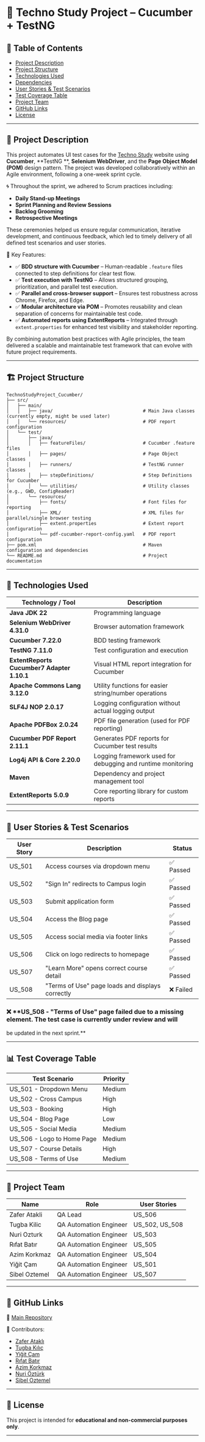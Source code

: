 # 🧪 Techno Study Project – Cucumber + TestNG

## 📌 Table of Contents

- [Project Description](#project-description)
- [Project Structure](#project-structure)
- [Technologies Used](#technologies-used)
- [Dependencies](#dependencies)
- [User Stories & Test Scenarios](#user-stories--test-scenarios)
- [Test Coverage Table](#test-coverage-table)
- [Project Team](#project-team)
- [GitHub Links](#github-links)
- [License](#license)

---

## 📄 Project Description

This project automates UI test cases for the [Techno Study](https://techno.study/) website using **Cucumber**, **TestNG
**, **Selenium WebDriver**, and the **Page Object Model (POM)** design pattern. The project was developed
collaboratively within an Agile environment, following a one-week sprint cycle.

🌀 Throughout the sprint, we adhered to Scrum practices including:

- **Daily Stand-up Meetings**
- **Sprint Planning and Review Sessions**
- **Backlog Grooming**
- **Retrospective Meetings**

These ceremonies helped us ensure regular communication, iterative development, and continuous feedback, which led to
timely delivery of all defined test scenarios and user stories.

📌 Key Features:

- ✅ **BDD structure with Cucumber** – Human-readable `.feature` files connected to step definitions for clear test flow.
- ✅ **Test execution with TestNG** – Allows structured grouping, prioritization, and parallel test execution.
- ✅ **Parallel and cross-browser support** – Ensures test robustness across Chrome, Firefox, and Edge.
- ✅ **Modular architecture via POM** – Promotes reusability and clean separation of concerns for maintainable test code.
- ✅ **Automated reports using ExtentReports** – Integrated through `extent.properties` for enhanced test visibility and
  stakeholder reporting.

By combining automation best practices with Agile principles, the team delivered a scalable and maintainable test
framework that can evolve with future project requirements.

---

## 🏗️ Project Structure

```plaintext
TechnoStudyProject_Cucumber/
├── src/
│   ├── main/
│   │   ├── java/                                 # Main Java classes (currently empty, might be used later)
│   │   └── resources/                            # PDF report configuration
│   └── test/         
│       ├── java/         
│       │   ├── featureFiles/                     # Cucumber .feature files
│       │   ├── pages/                            # Page Object classes
│       │   ├── runners/                          # TestNG runner classes
│       │   ├── stepDefinitions/                  # Step Definitions for Cucumber
│       │   └── utilities/                        # Utility classes (e.g., GWD, ConfigReader)
│       └── resources/         
│           ├── fonts/                            # Font files for reporting
│           ├── XML/                              # XML files for parallel/single browser testing
│           ├── extent.properties                 # Extent report configuration
│           └── pdf-cucumber-report-config.yaml   # PDF report configuration
├── pom.xml                                       # Maven configuration and dependencies
└── README.md                                     # Project documentation

```

---

## 🧰 Technologies Used

| Technology / Tool                          | Description                                                 |
|--------------------------------------------|-------------------------------------------------------------|
| **Java JDK 22**                            | Programming language                                        |
| **Selenium WebDriver 4.31.0**              | Browser automation framework                                |
| **Cucumber 7.22.0**                        | BDD testing framework                                       |
| **TestNG 7.11.0**                          | Test configuration and execution                            |
| **ExtentReports Cucumber7 Adapter 1.10.1** | Visual HTML report integration for Cucumber                 |
| **Apache Commons Lang 3.12.0**             | Utility functions for easier string/number operations       |
| **SLF4J NOP 2.0.17**                       | Logging configuration without actual logging output         |
| **Apache PDFBox 2.0.24**                   | PDF file generation (used for PDF reporting)                |
| **Cucumber PDF Report 2.11.1**             | Generates PDF reports for Cucumber test results             |
| **Log4j API & Core 2.20.0**                | Logging framework used for debugging and runtime monitoring |
| **Maven**                                  | Dependency and project management tool                      |
| **ExtentReports 5.0.9**                    | Core reporting library for custom reports                   |

---

## 🧪 User Stories & Test Scenarios

| User Story | Description                                      | Status   |
|------------|--------------------------------------------------|----------|
| US_501     | Access courses via dropdown menu                 | ✅ Passed |
| US_502     | "Sign In" redirects to Campus login              | ✅ Passed |
| US_503     | Submit application form                          | ✅ Passed |
| US_504     | Access the Blog page                             | ✅ Passed |
| US_505     | Access social media via footer links             | ✅ Passed |
| US_506     | Click on logo redirects to homepage              | ✅ Passed |
| US_507     | "Learn More" opens correct course detail         | ✅ Passed |
| US_508     | "Terms of Use" page loads and displays correctly | ❌ Failed |

### ❌ **US_508 - "Terms of Use" page failed due to a missing element. The test case is currently under review and will
be updated in the next sprint.**

---

## 📊 Test Coverage Table

| Test Scenario              | Priority |
|----------------------------|----------|
| US_501 - Dropdown Menu     | Medium   |
| US_502 - Cross Campus      | High     |
| US_503 - Booking           | High     |
| US_504 - Blog Page         | Low      |
| US_505 - Social Media      | Medium   |
| US_506 - Logo to Home Page | Medium   |
| US_507 - Course Details    | High     |
| US_508 - Terms of Use      | Medium   |

---

## 👥 Project Team

| Name          | Role                   | User Stories   |
|---------------|------------------------|----------------|
| Zafer Atakli  | QA Lead                | US_506         |
| Tugba Kilic   | QA Automation Engineer | US_502, US_508 |
| Nuri Ozturk   | QA Automation Engineer | US_503         |
| Rıfat Batır   | QA Automation Engineer | US_505         |
| Azim Korkmaz  | QA Automation Engineer | US_504         |
| Yiğit Çam     | QA Automation Engineer | US_501         |
| Sibel Oztemel | QA Automation Engineer | US_507         |

---

## 🔗 GitHub Links

📁 [Main Repository](https://github.com/zaferatakli/TechnoStudyProject_Cucumber)

👤 Contributors:

- [Zafer Ataklı](https://github.com/zaferatakli)
- [Tugba Kılıç](https://github.com/TugbaKilic33)
- [Yiğit Çam](https://github.com/Yigit-Cam)
- [Rıfat Batır](https://github.com/rftbtr)
- [Azim Korkmaz](https://github.com/AzimKorkmaz)
- [Nuri Öztürk](https://github.com/NuriOzturk)
- [Sibel Oztemel](https://github.com/Sibel52)

---

## 📜 License

This project is intended for **educational and non-commercial purposes only**.

---
